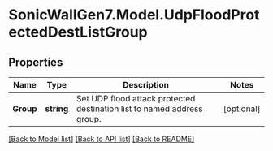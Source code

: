 # SonicWallGen7.Model.UdpFloodProtectedDestListGroup

## Properties

Name | Type | Description | Notes
------------ | ------------- | ------------- | -------------
**Group** | **string** | Set UDP flood attack protected destination list to named address group. | [optional] 

[[Back to Model list]](../README.md#documentation-for-models) [[Back to API list]](../README.md#documentation-for-api-endpoints) [[Back to README]](../README.md)

